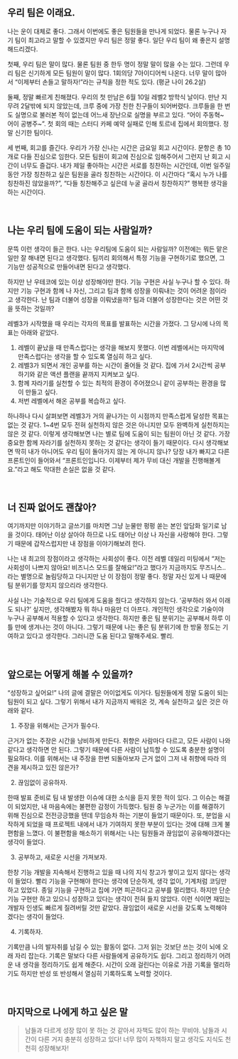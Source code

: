 ## 우리 팀은 이래요.

나는 운이 대체로 좋다. 그래서 이번에도 좋은 팀원들을 만나게 되었다. 물론 누구나 자기 팀이 최고라고 말할 수 있겠지만 우리 팀은 정말 좋다. 일단 우리 팀이 왜 좋은지 설명해드리겠다. 

첫째, 우리 팀은 말이 많다. 물론 팀원 중 한두 명이 정말 말이 많을 수는 있다. 그런데 우리 팀은 신기하게 모든 팀원이 말이 많다. 1회의당 7아이디어씩 나온다. 너무 말이 많아서 “이제부터 손들고 말하자!”라는 규칙을 정한 적도 있다. (평균 나이 26.2살) 

둘째, 정말 빠르게 친해졌다. 우리의 첫 만남은 6월 10일 레벨2 방학식 날이다. 만난 지 무려 2달밖에 되지 않았는데, 크루 중에 가장 친한 친구들이 되어버렸다. 크루들을 한 번도 실명으로 불러본 적이 없는데 어느새 장난으로 실명을 부르고 있다. “어이 주동혁~ 어이 공병주~”. 첫 회의 때는 스터디 카페 예약 실패로 인해 토르네 집에서 회의했다. 정말 신기한 팀이다. 

세 번째, 회고를 즐긴다. 우리가 가장 신나는 시간은 금요일 회고 시간이다. 문항은 총 10개로 다들 진심으로 임한다. 모든 팀원이 회고에 진심으로 임해주어서 그런지 난 회고 시간이 너무도 즐겁다. 내가 제일 좋아하는 시간은 서로를 칭찬하는 시간인데, 이번 일주일 동안 가장 칭찬하고 싶은 팀원을 골라 칭찬하는 시간이다. 이 시간마다 “혹시 누가 나를 칭찬하진 않았을까?”, “다들 칭찬해주고 싶은데 누굴 골라서 칭찬하지?” 행복한 생각을 하는 시간이다.

<br>

## 나는 우리 팀에 도움이 되는 사람일까?

문뜩 이런 생각이 들곤 한다. 나는 우리팀에 도움이 되는 사람일까? 이전에는 뭐든 맡은 일만 잘 해내면 된다고 생각했다. 팀끼리 회의해서 특정 기능을 구현하기로 했으면, 그 기능만 성공적으로 만들어내면 된다고 생각했다. 

하지만 난 우테코에 있는 이상 성장해야만 한다. 기능 구현은 사실 누구나 할 수 있다. 하지만 기능 구현과 함께 나 자신, 그리고 팀과 함께 성장을 이뤄내는 것이 어려운 점이라고 생각한다. 난 팀과 더불어 성장을 이뤄냈을까? 팀과 더불어 성장한다는 것은 어떤 것을 뜻하는 것일까?

레벨3가 시작했을 때 우리는 각자의 목표를 발표하는 시간을 가졌다. 그 당시에 나의 목표는 아래와 같았다. 

1. 레벨이 끝났을 때 만족스럽다는 생각을 해보지 못했다. 이번 레벨에서는 마지막에 만족스럽다는 생각을 할 수 있도록 열심히 하고 싶다. 
2. 레벨3가 되면서 개인 공부를 하는 시간이 줄어들 것 같다. 집에 가서 2시간씩 공부하기와 같은 액션 플랜을 끝까지 지켜보고 싶다. 
3. 함께 자라기를 실천할 수 있는 최적의 환경이 주어졌으니 같이 공부하는 환경을 많이 만들고 싶다. 
4. 저번 레벨에서 해온 공부를 복습하고 싶다. 

하나하나 다시 살펴보면 레벨3가 거의 끝나가는 이 시점까지 만족스럽게 달성한 목표는 없는 것 같다. 1~4번 모두 전혀 실천하지 않은 것은 아니지만 모두 완벽하게 실천하지는 않은 것 같다. 이렇게 생각해보면 나는 별로 팀에 도움이 되는 팀원이 아닌 것 같다. 가장 중요한 함께 자라기를 실천하지 못하는 것 같다는 생각이 들기 때문이다. 다시 생각해보면 딱히 내가 아니어도 우리 팀이 돌아가지 않는 게 아니지 않나? 당장 내가 빠지고 다른 프론트인이 들어와서 “프론트인입니다. 이제부터 제가 무비 대신 개발을 진행해볼게요.”라고 해도 막대한 손실은 없을 것 같다. 

<br>

## 너 진짜 없어도 괜찮아?

여기까지만 이야기하고 글쓰기를 마치면 그냥 눈물만 펑펑 쏟는 본인 앞담화 일기로 남을 것이다. 태어난 이상 살아야 하므로 나도 태어난 이상 나 자신을 사랑해야 한다. 그렇기 때문에 갑작스럽지만 내 장점을 이야기해보려 한다. 

나는 내 최고의 장점이라고 생각하는 사회성이 좋다. 이전 레벨 데일리 미팅에서 “저는 사회성이 나쁘지 않아요! 비즈니스 모드를 잘해요!”라고 했다가 지금까지도 무즈니스.. 라는 별명으로 놀림당하고 다니지만 난 이 장점이 정말 좋다. 정말 자신 있게 나 때문에 팀 분위기를 망치지 않으리라 생각한다. 

사실 나는 기술적으로 우리 팀에게 도움을 줬다고 생각하지 않는다. ‘공부하러 와서 이래도 되나?’ 싶지만, 생각해봤자 뭐 하나 마음만 더 아프다. 개인적인 생각으로 기술이야 누구나 공부해서 적용할 수 있다고 생각한다. 하지만 좋은 팀 분위기는 공부해서 하루 이틀 만에 생겨나는 것이 아니다. 그렇기 때문에 나는 좋은 팀 분위기에 한 방울 정도는 기여하고 있다고 생각한다. 그러니깐 도움 된다고 말해주세요. 빨리.

<br>

## 앞으로는 어떻게 해볼 수 있을까?

“성장하고 싶어요!” 나의 글에 결말은 어이없게도 이거다. 팀원들에게 정말 도움이 되는 팀원이 되고 싶다. 그렇기 위해서 내가 지금까지 배워온 것, 계속 실천하고 싶은 것은 아래와 같다. 

1. 주장을 위해서는 근거가 필수다.

근거가 없는 주장은 시간을 낭비하게 만든다. 취향은 사람마다 다르고, 모든 사람이 나와 같다고 생각하면 안 된다. 그렇기 때문에 다른 사람이 납득할 수 있도록 충분한 설명이 필요하다. 이를 위해서는 내 주장을 한번 되돌아보자 근거 없이 그저 내 취향에 따라 의견을 제시하고 있진 않은가? 

2. 끊임없이 공유하자. 

한때 발표 준비로 팀 내 발생한 이슈에 대한 소식을 듣지 못한 적이 있다. 그 이슈는 해결이 되었지만, 내 마음속에는 불편한 감정이 가득했다. 팀원 중 누군가는 이를 해결하기 위해 진심으로 전전긍긍했을 텐데 무임승차 하는 기분이 들었기 때문이다. 또, 분업을 시작하게 되었을 때 프로젝트 내에서 내가 기여하지 못한 부분이 있다는 것에 대해 크게 불편함을 느꼈다. 이 불편함을 해소하기 위해서는 나는 팀원들과 끊임없이 공유해야겠다는 생각이 들었다. 

3. 공부하고, 새로운 시선을 가져보자.

한창 기능 개발을 지속해서 진행하고 있을 때 나의 지식 창고가 쌓이고 있지 않다는 생각이 들었다. 빨리 기능을 구현해야 한다는 생각에 단순하게, 생각 없이, 기계처럼 코딩만 하고 있었다. 종일 기능을 구현하고 집에 가면 피곤하다고 공부를 멀리했다. 하지만 단순 기능 구현만 하고 있으니 성장하고 있다는 생각이 전혀 들지 않았다. 이런 식이면 재밌는 개발자 인생도 빠르게 질려버릴 것만 같았다. 끊임없이 새로운 시선을 갖도록 노력해야겠다는 생각이 들었다. 

4. 기록하자.

기록만큼 나의 발자취를 남길 수 있는 활동이 없다. 그저 읽는 것보단 쓰는 것이 뇌에 오래 자리 잡는다. 기록은 말보다 다른 사람들에게 공유하기도 쉽다. 그리고 정리하기 어려운 내 생각을 정리하기도 쉽게 해준다. 시간이 오래 걸린다는 이유로 가끔 기록을 멀리하기도 하지만 반성 또 반성해서 열심히 기록하도록 노력할 것이다. 

<br>

## 마지막으로 나에게 하고 싶은 말

> 남들과 다르게 성장 많이 못 하는 것 같아서 자책도 많이 하는 무비야. 남들과 시간이 다른 거지 충분히 성장하고 있다! 너무 많이 자책하지 말고 생각도 지식도 천천히 성장해보자!
